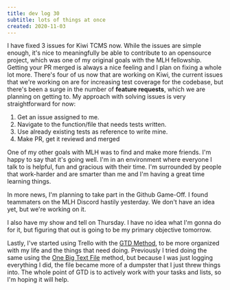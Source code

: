 ```yaml
---
title: dev log 30
subtitle: lots of things at once
created: 2020-11-03
---
```


I have fixed 3 issues for Kiwi TCMS now. While the issues are simple enough, it's nice to meaningfully be able to contribute to an opensource project, which was one of my original goals with the MLH fellowship. Getting your PR merged is always a nice feeling and I plan on fixing a whole lot more. There's four of us now that are working on Kiwi, the current issues that we're working on are for increasing test coverage for the codebase, but there's been a surge in the number of **feature requests**, which we are planning on getting to. My approach with solving issues is very straightforward for now:

1. Get an issue assigned to me.
2. Navigate to the function/file that needs tests written.
3. Use already existing tests as reference to write mine.
4. Make PR, get it reviewd and merged

One of my other goals with MLH was to find and make more friends. I'm happy to say that it's going well. I'm in an environment where everyone I talk to is helpful, fun and gracious with their time. I'm surrounded by people that work-harder and are smarter than me and I'm having a great time learning things.

In more news, I'm planning to take part in the Github Game-Off. I found teammaters on the MLH Discord hastily yesterday. We don't have an idea yet, but we're working on it.

I also have my show and tell on Thursday. I have no idea what I'm gonna do for it, but figuring that out is going to be my primary objective tomorrow.

Lastly, I've started using Trello with the [GTD Method](https://hamberg.no/gtd/), to be more organized with my life and the things that need doing. Previously I tried doing the same using the [One Big Text File](https://danlucraft.com/blog/2008/04/plain-text-organizer/) method, but because I was just logging everything I did, the file became more of a dumpster that I just threw things into. The whole point of GTD is to actively work with your tasks and lists, so I'm hoping it will help.
